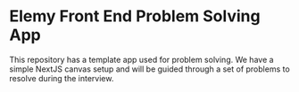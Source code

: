 
# Elemy Front End Problem Solving App

This repository has a template app used for problem solving.
We have a simple NextJS canvas setup and will be guided through a set of problems to resolve during the interview.
